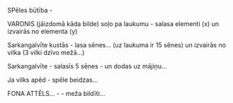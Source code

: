 


SPēles būtība -  


VARONIS (jāizdomā kāda bilde) soļo pa laukumu - salasa elementi (x) un izvairās no elementa (y)


Sarkangalvīte kustās - lasa sēnes... (uz laukuma ir 15 sēnes) un izvairās no vilka (3 vilki dzīvo mežā...)

Sarkangalvīte - salasīs 5 sēnes - un dodas uz mājiņu... 

Ja vilks apēd - spēle beidzas... 
 
FONA ATTĒLS... - - meža bildīti...
